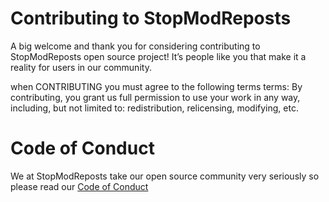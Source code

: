# Contributing to StopModReposts

A big welcome and thank you for considering contributing to StopModReposts open source project! It’s people like you that make it a reality for users in our community.

when CONTRIBUTING you must agree to the following terms terms:
By contributing, you grant us full permission to use your work in any way, including, but not limited to: redistribution, relicensing, modifying, etc.

# Code of Conduct
We at StopModReposts  take our open source community very seriously so please read our [ Code of Conduct](https://github.com/StopModReposts/Illegal-Mod-Sites/blob/master/CODE_OF_CONDUCT.md)
